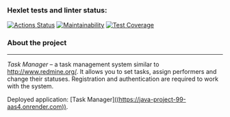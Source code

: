 ### Hexlet tests and linter status:
[![Actions Status](https://github.com/DenisDanilov1/java-project-99/actions/workflows/hexlet-check.yml/badge.svg)](https://github.com/DenisDanilov1/java-project-99/actions)
[![Maintainability](https://api.codeclimate.com/v1/badges/9fe0cb0d299dd36d3546/maintainability)](https://codeclimate.com/github/DenisDanilov1/java-project-99/maintainability)
[![Test Coverage](https://api.codeclimate.com/v1/badges/9fe0cb0d299dd36d3546/test_coverage)](https://codeclimate.com/github/DenisDanilov1/java-project-99/test_coverage)

### **About the project**
___
*Task Manager* – a task management system similar to http://www.redmine.org/. It allows you to set tasks, assign performers and change their statuses. Registration and authentication are required to work with the system.

Deployed application: [Task Manager][((https://java-project-99-aas4.onrender.com))](https://java-project-99-aas4.onrender.com).
